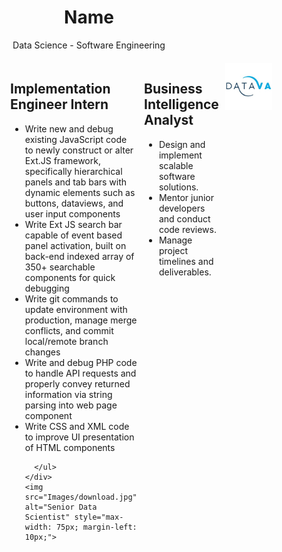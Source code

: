 <div align="center">
  <h1>Name</h1>
  <p>Data Science - Software Engineering</p>
</div>

<div style="display: flex; justify-content: center; margin-top: 20px;">
  <div style="width: 45%; text-align: left; margin-right: 5%; display: flex; align-items: flex-start;">
    <div>
      <h2>Implementation Engineer Intern</h2>
      <ul style="list-style-type: disc;">
        <li>Write new and debug existing JavaScript code to newly construct or alter Ext.JS framework, specifically hierarchical panels and tab bars with dynamic elements such as buttons, dataviews, and user input components</li>
        <li>Write Ext JS search bar capable of event based panel activation, built on back-end indexed array of 350+ searchable components for quick debugging</li>
        <li>Write git commands to update environment with production, manage merge conflicts, and commit local/remote branch changes</li>
        <li>Write and debug PHP code to handle API requests and properly convey returned information via string parsing into web page component</li>
        <li>Write CSS and XML code to improve UI presentation of HTML components</li>
        
      </ul>
    </div>
    <img src="Images/download.jpg" alt="Senior Data Scientist" style="max-width: 75px; margin-left: 10px;">
  </div>
  <div style="width: 45%; text-align: left; margin-left: 5%; display: flex; align-items: flex-start;">
    <div>
      <h2>Business Intelligence Analyst</h2>
      <ul style="list-style-type: disc;">
        <li>Design and implement scalable software solutions.</li>
        <li>Mentor junior developers and conduct code reviews.</li>
        <li>Manage project timelines and deliverables.</li>
      </ul>
    </div>
    <img src="Images/datava_logo.jpg" alt="Lead Software Engineer" style="max-width: 75px; margin-left: 10px;">
  </div>
</div>
